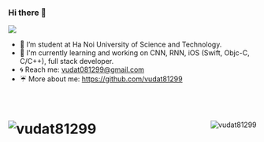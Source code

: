 ### Hi there 👋

<!--
**vudat81299/vudat81299** is a ✨ _special_ ✨ repository because its `README.md` (this file) appears on your GitHub profile.

Here are some ideas to get you started:

- Link emoji on github: https://www.webfx.com/tools/emoji-cheat-sheet/ 

- 🔭 I’m currently working on ...
- 🌱 I’m currently learning ...
- 👯 I’m looking to collaborate on ...
- 🤔 I’m looking for help with ...
- 💬 Ask me about ...
- 📫 How to reach me: ...
- 😄 Pronouns: ...
- ⚡ Fun fact: ...
-->

![](https://komarev.com/ghpvc/?username=your-github-username&style=flat-square)

- :honeybee: I’m student at Ha Noi University of Science and Technology.
- :pig_nose: I'm currently learning and working on CNN, RNN, iOS (Swift, Objc-C, C/C++), full stack developer.
- :cyclone: Reach me: <a href="vudat081299@gmail.com" target="_blank">vudat081299@gmail.com</a>
- :umbrella: More about me: <a href="https://github.com/vudat81299" target="_blank">https://github.com/vudat81299</a>
<br />

<h1><img align="left" src="https://github-readme-stats.vercel.app/api/top-langs/?username=vudat81299&layout=compact&hide=html&layout=compact" alt="vudat81299" /></h1> 

<p><img align="right" src="https://github-readme-stats.vercel.app/api?username=vudat81299&show_icons=true" alt="vudat81299" /></p>
